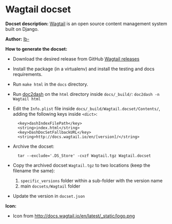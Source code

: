 Wagtail docset
=============

__Docset description:__
	[Wagtail](http://docs.wagtail.io) is an open source content management system built on Django.

__Author:__
    [lb-](https://github.com/lb-/)

__How to generate the docset:__

- Download the desired release from GitHub
  [Wagtail releases](https://github.com/wagtail/wagtail/releases)
- Install the package (in a virtualenv) and install the testing and docs
  requirements.
- Run `make html` in the `docs` directory.
- Run [doc2dash](https://pypi.python.org/pypi/doc2dash/) on the
  `html` directory inside `docs/_build/`: `doc2dash -n Wagtail html`
- Edit the `Info.plist` file inside `docs/_build/Wagtail.docset/Contents/`, adding the following keys inside `<dict>`:

        <key>dashIndexFilePath</key>
        <string>index.html</string>
        <key>DashDocSetFallbackURL</key>
        <string>http://docs.wagtail.io/en/[version]/</string>

- Archive the docset:

        tar --exclude='.DS_Store' -cvzf Wagtail.tgz Wagtail.docset

- Copy the archived docset `Wagtail.tgz` to two locations (keep the filename the same):
    1. `specific_versions` folder within a sub-folder with the version name
    2. main `docsets/Wagtail` folder

- Update the version in `docset.json`

__Icon:__

- Icon from http://docs.wagtail.io/en/latest/_static/logo.png
